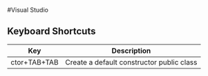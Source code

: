 #Visual Studio 

## Keyboard Shortcuts  
Key | Description
--------- | -------------
ctor+TAB+TAB | Create a default constructor public class
